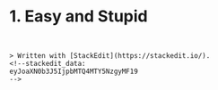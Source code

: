 # 1. Easy and Stupid

```


> Written with [StackEdit](https://stackedit.io/).
<!--stackedit_data:
eyJoaXN0b3J5IjpbMTQ4MTY5NzgyMF19
-->